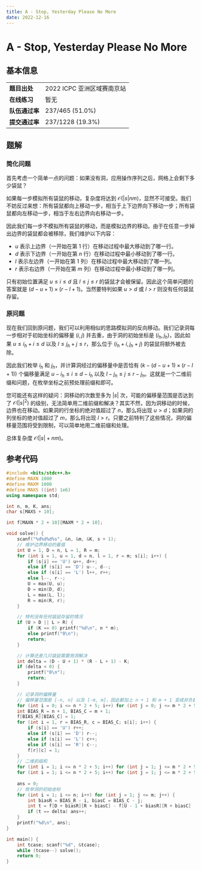 ```yaml
---
title: A - Stop, Yesterday Please No More
date: 2022-12-16
---
```


# A - Stop, Yesterday Please No More

## 基本信息

<table>
<tr>
<td><b>题目出处</b></td><td>2022 ICPC 亚洲区域赛南京站</td>
</tr>
<tr>
<td><b>在线练习</b></td><td>暂无</td>
</tr>
<tr>
<td><b>队伍通过率</b></td><td>237/465 (51.0%)</td>
</tr>
<tr>
<td><b>提交通过率</b></td><td>237/1228 (19.3%)</td>
</tr>
</table>

## 题解

### 简化问题

首先考虑一个简单一点的问题：如果没有洞，应用操作序列之后，网格上会剩下多少袋鼠？

如果每一步模拟所有袋鼠的移动，复杂度将达到 $\mathcal{O}(|s|nm)$，显然不可接受。我们不妨反过来想：所有袋鼠都向上移动一步，相当于上下边界向下移动一步；所有袋鼠都向左移动一步，相当于左右边界向右移动一步。

因此我们每一步不模拟所有袋鼠的移动，而是模拟边界的移动。由于在任意一步掉出边界的袋鼠都会被移除，我们维护以下内容：

* $u$ 表示上边界（一开始在第 $1$ 行）在移动过程中最大移动到了哪一行。
* $d$ 表示下边界（一开始在第 $n$ 行）在移动过程中最小移动到了哪一行。
* $l$ 表示左边界（一开始在第 $1$ 列）在移动过程中最大移动到了哪一列。
* $r$ 表示右边界（一开始在第 $m$ 列）在移动过程中最小移动到了哪一列。

只有初始位置满足 $u \le i \le d$ 且 $l \le j \le r$ 的袋鼠才会被保留。因此这个简单问题的答案就是 $(d - u + 1) \times (r - l + 1)$。当然要特判如果 $u > d$ 或 $l > r$ 则没有任何袋鼠存留。

### 原问题

现在我们回到原问题，我们可以利用相似的思路模拟洞的反向移动。我们记录洞每一步相对于初始坐标的偏移量 $(i, j)$ 并去重，由于洞的初始坐标是 $(i_h, j_h)$，因此如果 $u \le i_h + i \le d$ 以及 $l \le j_h + j \le r$，那么位于 $(i_h + i, j_h + j)$ 的袋鼠将额外被去除。

因此我们枚举 $i_h$ 和 $j_h$，并计算洞经过的偏移量中是否恰有 $(k - (d - u + 1) \times (r - l + 1))$ 个偏移量满足 $u - i_h \le i \le d - i_h$ 以及 $l - j_h \le j \le r - j_h$。这就是一个二维前缀和问题，在枚举坐标之前预处理前缀和即可。

您可能还有这样的疑问：洞移动的次数至多为 $|s|$ 次，可能的偏移量范围是否达到了 $\mathcal{O}(|s|^2)$ 的级别，无法简单用二维前缀和解决？其实不然，因为洞移动的时候，边界也在移动。如果洞的行坐标的绝对值超过了 $n$，那么将出现 $u > d$；如果洞的列坐标的绝对值超过了 $m$，那么将出现 $l > r$。只要之前特判了这些情况，洞的偏移量范围将受到限制，可以简单地用二维前缀和处理。

总体复杂度 $\mathcal{O}(|s| + nm)$。

## 参考代码

```c++ linenums="1"
#include <bits/stdc++.h>
#define MAXN 1000
#define MAXM 1000
#define MAXS ((int) 1e6)
using namespace std;

int n, m, K, ans;
char s[MAXS + 10];

int f[MAXN * 2 + 10][MAXM * 2 + 10];

void solve() {
    scanf("%d%d%d%s", &n, &m, &K, s + 1);
    // 维护边界移动的最值
    int U = 1, D = n, L = 1, R = m;
    for (int i = 1, u = 1, d = n, l = 1, r = m; s[i]; i++) {
        if (s[i] == 'U') u++, d++;
        else if (s[i] == 'D') u--, d--;
        else if (s[i] == 'L') l++, r++;
        else l--, r--;
        U = max(U, u);
        D = min(D, d);
        L = max(L, l);
        R = min(R, r);
    }

    // 特判没有任何袋鼠存留的情况
    if (U > D || L > R) {
        if (K == 0) printf("%d\n", n * m);
        else printf("0\n");
        return;
    }

    // 计算还差几只袋鼠需要用洞解决
    int delta = (D - U + 1) * (R - L + 1) - K;
    if (delta < 0) {
        printf("0\n");
        return;
    }

    // 记录洞的偏移量
    // 偏移量范围是 [-n, n] 以及 [-m, m]，因此都加上 n + 1 和 m + 1 变成非负数
    for (int i = 0; i <= n * 2 + 5; i++) for (int j = 0; j <= m * 2 + 5; j++) f[i][j] = 0;
    int BIAS_R = n + 1, BIAS_C = m + 1;
    f[BIAS_R][BIAS_C] = 1;
    for (int i = 1, r = BIAS_R, c = BIAS_C; s[i]; i++) {
        if (s[i] == 'U') r++;
        else if (s[i] == 'D') r--;
        else if (s[i] == 'L') c++;
        else if (s[i] == 'R') c--;
        f[r][c] = 1;
    }
    // 二维前缀和
    for (int i = 1; i <= n * 2 + 5; i++) for (int j = 1; j <= m * 2 + 5; j++) f[i][j] += f[i][j - 1];
    for (int i = 1; i <= n * 2 + 5; i++) for (int j = 1; j <= m * 2 + 5; j++) f[i][j] += f[i - 1][j];
    
    ans = 0;
    // 枚举洞的初始坐标
    for (int i = 1; i <= n; i++) for (int j = 1; j <= m; j++) {
        int biasR = BIAS_R - i, biasC = BIAS_C - j;
        int t = f[D + biasR][R + biasC] - f[U - 1 + biasR][R + biasC] - f[D + biasR][L - 1 + biasC] + f[U - 1 + biasR][L - 1 + biasC];
        if (t == delta) ans++;
    }
    printf("%d\n", ans);
}

int main() {
    int tcase; scanf("%d", &tcase);
    while (tcase--) solve();
    return 0;
}
```
